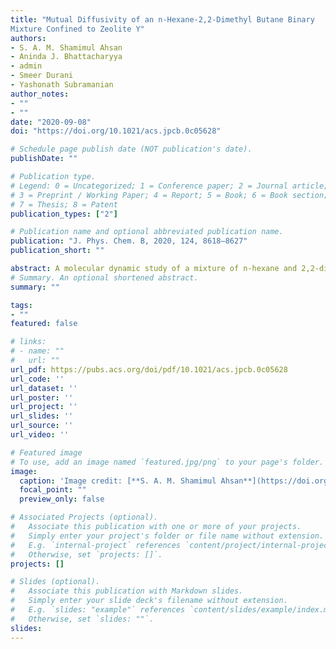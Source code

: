 ```yaml
---
title: "Mutual Diffusivity of an n‑Hexane-2,2-Dimethyl Butane Binary
Mixture Confined to Zeolite Y"
authors:
- S. A. M. Shamimul Ahsan
- Aninda J. Bhattacharyya
- admin
- Smeer Durani
- Yashonath Subramanian
author_notes:
- ""
- ""
date: "2020-09-08"
doi: "https://doi.org/10.1021/acs.jpcb.0c05628"

# Schedule page publish date (NOT publication's date).
publishDate: ""

# Publication type.
# Legend: 0 = Uncategorized; 1 = Conference paper; 2 = Journal article;
# 3 = Preprint / Working Paper; 4 = Report; 5 = Book; 6 = Book section;
# 7 = Thesis; 8 = Patent
publication_types: ["2"]

# Publication name and optional abbreviated publication name.
publication: "J. Phys. Chem. B, 2020, 124, 8618–8627"
publication_short: ""

abstract: A molecular dynamic study of a mixture of n-hexane and 2,2-dimethyl butane (22DMB) confined to zeolite NaY has been carried out to understand the distinct diffusivity and mutual diffusivity. Results have been compared with the bulk mixture. For each of these mixtures, eight different runs were employed to compute distinct and mutual diffusivity. From the velocity auto- and cross-correlation functions between n-hexane and n-hexane, n-hexane and 22DMB, 22DMB and 22DMB, the self- and distinct diffusivity of the mixture has been computed. The thermodynamic factor and mutual diffusivity have been calculated. The ratio of D11 to Ds is seen to be 1.11 and 0.75 for the confined mixture, while they are 1.21 and 0.79 for the bulk mixture at 200 and 300 K, respectively.
# Summary. An optional shortened abstract.
summary: ""

tags:
- ""
featured: false

# links:
# - name: ""
#   url: ""
url_pdf: https://pubs.acs.org/doi/pdf/10.1021/acs.jpcb.0c05628
url_code: ''
url_dataset: ''
url_poster: ''
url_project: ''
url_slides: ''
url_source: ''
url_video: ''

# Featured image
# To use, add an image named `featured.jpg/png` to your page's folder. 
image:
  caption: 'Image credit: [**S. A. M. Shamimul Ahsan**](https://doi.org/10.1021/acs.jpcb.0c05628)'
  focal_point: ""
  preview_only: false

# Associated Projects (optional).
#   Associate this publication with one or more of your projects.
#   Simply enter your project's folder or file name without extension.
#   E.g. `internal-project` references `content/project/internal-project/index.md`.
#   Otherwise, set `projects: []`.
projects: []

# Slides (optional).
#   Associate this publication with Markdown slides.
#   Simply enter your slide deck's filename without extension.
#   E.g. `slides: "example"` references `content/slides/example/index.md`.
#   Otherwise, set `slides: ""`.
slides:
---
```

